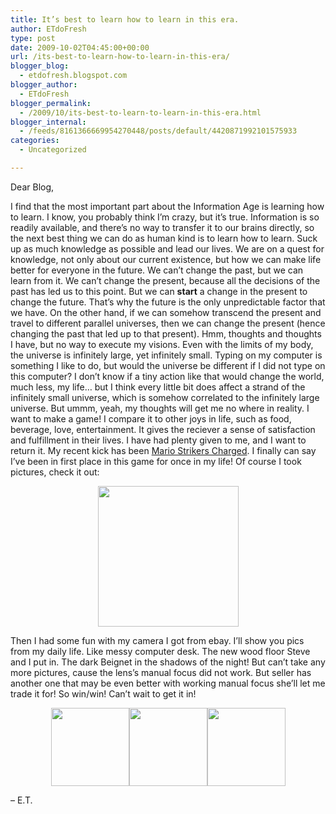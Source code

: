 ```yaml
---
title: It’s best to learn how to learn in this era.
author: ETdoFresh
type: post
date: 2009-10-02T04:45:00+00:00
url: /its-best-to-learn-how-to-learn-in-this-era/
blogger_blog:
  - etdofresh.blogspot.com
blogger_author:
  - ETdoFresh
blogger_permalink:
  - /2009/10/its-best-to-learn-to-learn-in-this-era.html
blogger_internal:
  - /feeds/8161366669954270448/posts/default/4420871992101575933
categories:
  - Uncategorized

---
```

Dear Blog,

I find that the most important part about the Information Age is learning how to learn. I know, you probably think I&#8217;m crazy, but it&#8217;s true. Information is so readily available, and there&#8217;s no way to transfer it to our brains directly, so the next best thing we can do as human kind is to learn how to learn. Suck up as much knowledge as possible and lead our lives. We are on a quest for knowledge, not only about our current existence, but how we can make life better for everyone in the future. We can&#8217;t change the past, but we can learn from it. We can&#8217;t change the present, because all the decisions of the past has led us to this point. But we can **start** a change in the present to change the future. That&#8217;s why the future is the only unpredictable factor that we have. On the other hand, if we can somehow transcend the present and travel to different parallel universes, then we can change the present (hence changing the past that led up to that present). Hmm, thoughts and thoughts I have, but no way to execute my visions. Even with the limits of my body, the universe is infinitely large, yet infinitely small. Typing on my computer is something I like to do, but would the universe be different if I did not type on this computer? I don&#8217;t know if a tiny action like that would change the world, much less, my life&#8230; but I think every little bit does affect a strand of the infinitely small universe, which is somehow correlated to the infinitely large universe. But ummm, yeah, my thoughts will get me no where in reality. I want to make a game! I compare it to other joys in life, such as food, beverage, love, entertainment. It gives the reciever a sense of satisfaction and fulfillment in their lives. I have had plenty given to me, and I want to return it. My recent kick has been [Mario Strikers Charged][1]. I finally can say I&#8217;ve been in first place in this game for once in my life! Of course I took pictures, check it out:

<p align="center">
  <a href="http://lh3.ggpht.com/_yEPuIWl8ybE/SsWQgPpBrsI/AAAAAAAAAlU/TMj5GQZw1u8/s1600/IMG_5422.JPG"><img src="http://lh3.ggpht.com/_yEPuIWl8ybE/SsWQgPpBrsI/AAAAAAAAAlU/TMj5GQZw1u8/s288/IMG_5422.JPG" width="225" /></a>
</p>

Then I had some fun with my camera I got from ebay. I&#8217;ll show you pics from my daily life. Like messy computer desk. The new wood floor Steve and I put in. The dark Beignet in the shadows of the night! But can&#8217;t take any more pictures, cause the lens&#8217;s manual focus did not work. But seller has another one that may be even better with working manual focus she&#8217;ll let me trade it for! So win/win! Can&#8217;t wait to get it in!

<p align="center">
  <a href="http://lh3.ggpht.com/_yEPuIWl8ybE/SsWQgs0LC-I/AAAAAAAAAlc/rV8Pjt9WuQ0/s1600/IMG_5432.JPG"><img src="http://lh3.ggpht.com/_yEPuIWl8ybE/SsWQgs0LC-I/AAAAAAAAAlc/rV8Pjt9WuQ0/s144/IMG_5432.JPG" width="125" /></a><a href="http://lh3.ggpht.com/_yEPuIWl8ybE/SsWQhLvFEGI/AAAAAAAAAlk/KYiHpdATCs0/s1600/IMG_5463.JPG"><img src="http://lh3.ggpht.com/_yEPuIWl8ybE/SsWQhLvFEGI/AAAAAAAAAlk/KYiHpdATCs0/s144/IMG_5463.JPG" width="125" /></a><a href="http://lh4.ggpht.com/_yEPuIWl8ybE/SsWQfwGLIXI/AAAAAAAAAlM/SoX0toq65kg/s1600/IMG_5410.JPG"><img src="http://lh4.ggpht.com/_yEPuIWl8ybE/SsWQfwGLIXI/AAAAAAAAAlM/SoX0toq65kg/s144/IMG_5410.JPG" width="125" /></a>
</p>

&#8211; E.T.

 [1]: http://www.nintendo.com/sites/mariostrikerscharged/